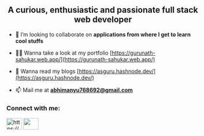 <h2  align="center">A curious, enthusiastic and passionate full stack web developer </h2>

- 👯 I’m looking to collaborate on **applications from where I get to learn cool stuffs**

- 👨‍💻 Wanna take a look at my portfolio [https://gurunath-sahukar.web.app/](https://gurunath-sahukar.web.app/)

- 📝 Wanna read my blogs [https://asguru.hashnode.dev/](https://asguru.hashnode.dev/)

- 📫 Mail me at **abhimanyu768692@gmail.com**

<h3 align="left">Connect with me:</h3>
<p align="left">
<a href="https://www.linkedin.com/in/smrutiranjan-patra-07385b1bb/" target="blank"><img align="center" src="https://raw.githubusercontent.com/rahuldkjain/github-profile-readme-generator/master/src/images/icons/Social/linked-in-alt.svg" alt="https://www.linkedin.com/in/smrutiranjan-patra-07385b1bb/" height="30" width="40" /></a>
<a href="https://medium.com/@guessme.smruti" target="blank"><img align="center" src="https://cdn4.iconfinder.com/data/icons/social-media-2210/24/Medium-512.png" alt="" height="30" width="40" /></a>
</p>


